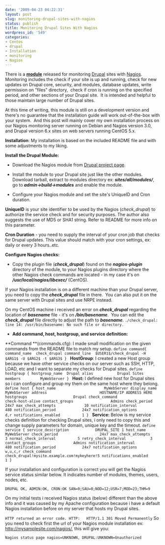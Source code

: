 ```yaml
---
date: '2009-04-23 04:22:31'
layout: post
slug: monitoring-drupal-sites-with-nagios
status: publish
title: Monitoring Drupal Sites With Nagios
wordpress_id: '549'
categories:
- Centos
- drupal
- Installation
- monitoring
- Nagios
---
```


There is a [**module**](http://drupal.org/project/nagios) released for monitoring [Drupal](http://drupal.org/) sites with [Nagios](http://www.nagios.org/).  Monitoring includes the check if your site is up and running, check for new updates on Drupal core, security, and modules, database updates, write permission on "files" directory,  check if cron is running on the specified period, and other sections of your Drupal site.  It is intended and helpful to those maintain large number of Drupal sites.

At this time of writing, this module is still on a development version and there's no guarantee that the installation guide will work out-of-the-box with your system.  And this post will mainly cover my own installation process on our Nagios monitoring server running on Debian and Nagios version 3.0, and Drupal version 6.x sites on web servers running CentOS 5.x.

**Installation**:
My installation is based on the included README file and with some adjustments to my liking.

**Install the Drupal Module:**



	
  * Download the Nagios module from [Drupal project page](http://drupal.org/project/nagios).

	
  * Install the module to your Drupal site just like the other modules.  Download tarball, extract to modules directory ex: **_sites/all/modules/_**, go to **_admin->build->modules_** and enable the module.

	
  * Configure your Nagios module and set the site's UniqueID and Cron duration.

**UniqueID** is your site identifier to be used by the Nagios (_check_drupal_) to authorize the service check and for security purposes.  The author also suggests the use of MD5 or SHA1 string. Refer to README for more info on this parameter.

**Cron Duration** - you need to supply the interval of your cron job that checks for Drupal updates.  This value should match with your cron settings, ex: daily or every 3 hours..etc.


**Configure Nagios checks:**



	
  * Copy the plugin file (**_check_drupal_**) found on the **_nagios-plugin_** directory of the module, to your Nagios plugins directory where the other Nagios check commands are located - in my case it's on **_/usr/local/nagios/libexec/_** (CentOS).

If your Nagios installation is on a different machine than your Drupal server, you need to copy the _**check_drupal**_ file in there.  You can also put it on the same server with Drupal sites and use NRPE instead.

On my CentOS machine i received an error on **_check_drupal_** regarding the location of _**basename**_ file - it's on _**/bin/basename**_.  You can edit the _**check_drupal**_ file directly to adjust the path to _**basename**_.
`./check_drupal: line 14: /usr/bin/basename: No such file or directory.`

	
  * **Add command, host, hostgroup, and service definition:**

**Command **(commands.cfg):  I made small modification on the given commands from the README file to match my setup.
`define command{
command_name  check_drupal
command_line  $USER1$/check_drupal -H $ARG1$ -U $ARG2$ -t $ARG3$
}
`
**HostGroup**:  I created a new Host group because we have other service checks on our server such as SSH, HTTP, LOAD, etc and I want to separate my checks for Drupal sites.
`define hostgroup {
hostgroup_name  Drupal
alias           Drupal Sites
members         MyWebServer
}
`
**Host:** I defined new host for Drupal sites so i can configure and group my them on the same host where they belong.
`define host {
host_name                      MyWebServer
display_name                   MyWebServer
address                        HOSTNAME/IP ADDRESS HERE
hostgroups                     Drupal
check_command                  check-host-alive
contact_groups                 Admins
check_period                   24x7
max_check_attempts             10
notification_interval          480
notification_period            24x7
notification_options           d,r
notifications_enabled          1
}
`
**Service:** Below is my service checks definition for checking Drupal sites, i only need to copy this and change supply parameters for domain, unique key and the timeout.
` define service {
service_description            DRUPAL_SITE 1
host_name                      MyWebServer
check_period                   24x7
max_check_attempts             3
normal_check_interval          5
retry_check_interval           3
contact_groups                 Admins
notification_interval          480
notification_period            24x7
notification_options           w,u,c,r
check_command                  check_drupal!mysite.example.com!mykeyhere!5
notifications_enabled          1
}
`


If your installation and configuration is correct you will get the Nagios service status similar below.  It indicates number of modules, themes, users, nodes, etc.

`DRUPAL OK, ADMIN:OK, CRON:OK
SAN=0;SAU=0;NOD=12;USR=7;MOD=23;THM=9`

On my initial tests i received Nagios status (below) different than the above info and it was caused by my Apache configuration because i have a default Nagios installation before on my server that hosts my Drupal sites.

`HTTP returned an error code. HTTP:   HTTP/1.1 301 Moved Permanently`
So you need to check first the url of your Nagios module installation ex:  http://mysamplesite.com/nagios/, this will give you:

`Nagios status page
nagios=UNKNOWN, DRUPAL:UNKNOWN=Unauthorized`

